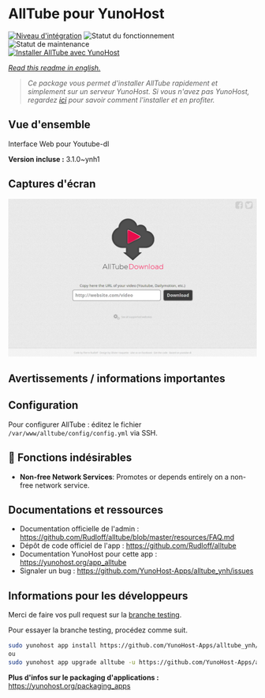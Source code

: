 <!--
N.B.: This README was automatically generated by https://github.com/YunoHost/apps/tree/master/tools/README-generator
It shall NOT be edited by hand.
-->

# AllTube pour YunoHost

[![Niveau d'intégration](https://dash.yunohost.org/integration/alltube.svg)](https://dash.yunohost.org/appci/app/alltube) ![Statut du fonctionnement](https://ci-apps.yunohost.org/ci/badges/alltube.status.svg) ![Statut de maintenance](https://ci-apps.yunohost.org/ci/badges/alltube.maintain.svg)  
[![Installer AllTube avec YunoHost](https://install-app.yunohost.org/install-with-yunohost.svg)](https://install-app.yunohost.org/?app=alltube)

*[Read this readme in english.](./README.md)*

> *Ce package vous permet d'installer AllTube rapidement et simplement sur un serveur YunoHost.
Si vous n'avez pas YunoHost, regardez [ici](https://yunohost.org/#/install) pour savoir comment l'installer et en profiter.*

## Vue d'ensemble

Interface Web pour Youtube-dl

**Version incluse :** 3.1.0~ynh1

## Captures d'écran

![Capture d'écran de AllTube](./doc/screenshots/screenshot.png)

## Avertissements / informations importantes

## Configuration

Pour configurer AllTube : éditez le fichier `/var/www/alltube/config/config.yml` via SSH.

## :red_circle: Fonctions indésirables

- **Non-free Network Services**: Promotes or depends entirely on a non-free network service.

## Documentations et ressources

* Documentation officielle de l'admin : <https://github.com/Rudloff/alltube/blob/master/resources/FAQ.md>
* Dépôt de code officiel de l'app : <https://github.com/Rudloff/alltube>
* Documentation YunoHost pour cette app : <https://yunohost.org/app_alltube>
* Signaler un bug : <https://github.com/YunoHost-Apps/alltube_ynh/issues>

## Informations pour les développeurs

Merci de faire vos pull request sur la [branche testing](https://github.com/YunoHost-Apps/alltube_ynh/tree/testing).

Pour essayer la branche testing, procédez comme suit.

``` bash
sudo yunohost app install https://github.com/YunoHost-Apps/alltube_ynh/tree/testing --debug
ou
sudo yunohost app upgrade alltube -u https://github.com/YunoHost-Apps/alltube_ynh/tree/testing --debug
```

**Plus d'infos sur le packaging d'applications :** <https://yunohost.org/packaging_apps>
